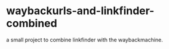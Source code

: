 # waybackurls-and-linkfinder-combined
a small project to combine linkfinder with the waybackmachine.
